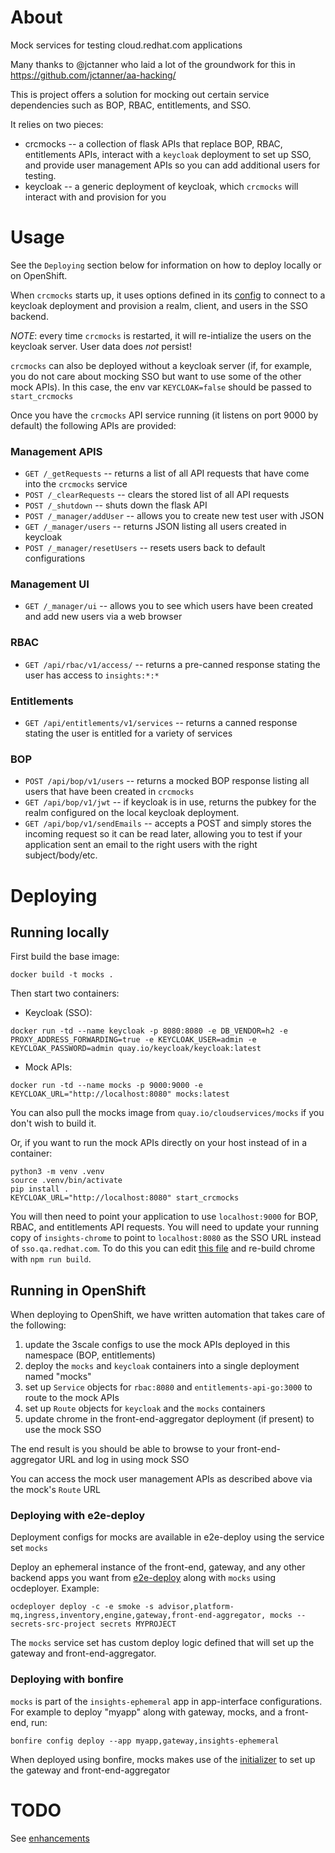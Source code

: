 # About

Mock services for testing cloud.redhat.com applications

Many thanks to @jctanner who laid a lot of the groundwork for this in https://github.com/jctanner/aa-hacking/

This is project offers a solution for mocking out certain service dependencies such as BOP, RBAC, entitlements, and SSO.

It relies on two pieces:
* crcmocks -- a collection of flask APIs that replace BOP, RBAC, entitlements APIs, interact with a `keycloak` deployment to set up SSO, and provide user management APIs so you can add additional users for testing.
* keycloak -- a generic deployment of keycloak, which `crcmocks` will interact with and provision for you

# Usage

See the `Deploying` section below for information on how to deploy locally or on OpenShift.

When `crcmocks` starts up, it uses options defined in its [config](crcmocks/config.py) to connect to a keycloak deployment and provision a realm, client, and users in the SSO backend.

*NOTE*: every time `crcmocks` is restarted, it will re-intialize the users on the keycloak server. User data does *not* persist!

`crcmocks` can also be deployed without a keycloak server (if, for example, you do not care about mocking SSO but want to use some of the other mock APIs). In this case, the env var `KEYCLOAK=false` should be passed to `start_crcmocks`

Once you have the `crcmocks` API service running (it listens on port 9000 by default) the following APIs are provided:

### Management APIS

* `GET /_getRequests` -- returns a list of all API requests that have come into the `crcmocks` service
* `POST /_clearRequests` -- clears the stored list of all API requests
* `POST /_shutdown` -- shuts down the flask API
* `POST /_manager/addUser` -- allows you to create new test user with JSON
* `GET /_manager/users` -- returns JSON listing all users created in keycloak
* `POST /_manager/resetUsers` -- resets users back to default configurations

### Management UI

* `GET /_manager/ui` -- allows you to see which users have been created and add new users via a web browser

### RBAC
* `GET /api/rbac/v1/access/` -- returns a pre-canned response stating the user has access to `insights:*:*`

### Entitlements
* `GET /api/entitlements/v1/services` -- returns a canned response stating the user is entitled for a variety of services

### BOP
* `POST /api/bop/v1/users` -- returns a mocked BOP response listing all users that have been created in `crcmocks`
* `GET /api/bop/v1/jwt` -- if keycloak is in use, returns the pubkey for the realm configured on the local keycloak deployment.
* `GET /api/bop/v1/sendEmails` -- accepts a POST and simply stores the incoming request so it can be read later, allowing you to test if your application sent an email to the right users with the right subject/body/etc.

# Deploying

## Running locally

First build the base image:
```
docker build -t mocks .
```

Then start two containers:
* Keycloak (SSO):
```
docker run -td --name keycloak -p 8080:8080 -e DB_VENDOR=h2 -e PROXY_ADDRESS_FORWARDING=true -e KEYCLOAK_USER=admin -e KEYCLOAK_PASSWORD=admin quay.io/keycloak/keycloak:latest
```
* Mock APIs:
```
docker run -td --name mocks -p 9000:9000 -e KEYCLOAK_URL="http://localhost:8080" mocks:latest
```
You can also pull the mocks image from `quay.io/cloudservices/mocks` if you don't wish to build it.

Or, if you want to run the mock APIs directly on your host instead of in a container:
```
python3 -m venv .venv
source .venv/bin/activate
pip install .
KEYCLOAK_URL="http://localhost:8080" start_crcmocks
```

You will then need to point your application to use `localhost:9000` for BOP, RBAC, and
entitlements API requests. You will need to update your running copy of `insights-chrome` to point
to `localhost:8080` as the SSO URL instead of `sso.qa.redhat.com`. To do this you can edit [this file](https://github.com/RedHatInsights/insights-chrome/blob/master/src/js/jwt/insights/url.js)
and re-build chrome with `npm run build`.


## Running in OpenShift

When deploying to OpenShift, we have written automation that takes care of the following:
1. update the 3scale configs to use the mock APIs deployed in this namespace (BOP, entitlements)
2. deploy the `mocks` and `keycloak` containers into a single deployment named "mocks"
3. set up `Service` objects for `rbac:8080` and `entitlements-api-go:3000` to route to the mock APIs
4. set up `Route` objects for `keycloak` and the `mocks` containers
5. update chrome in the front-end-aggregator deployment (if present) to use the mock SSO

The end result is you should be able to browse to your front-end-aggregator URL and log in using mock SSO

You can access the mock user management APIs as described above via the mock's `Route` URL

### Deploying with e2e-deploy

Deployment configs for mocks are available in e2e-deploy using the service set `mocks`

Deploy an ephemeral instance of the front-end, gateway, and any other backend apps you want from [e2e-deploy](https://www.github.com/RedHatInsights/e2e-deploy) along with `mocks` using ocdeployer. Example:

```
ocdeployer deploy -c -e smoke -s advisor,platform-mq,ingress,inventory,engine,gateway,front-end-aggregator, mocks --secrets-src-project secrets MYPROJECT
```

The `mocks` service set has custom deploy logic defined that will set up the gateway and
front-end-aggregator.

### Deploying with bonfire

`mocks` is part of the `insights-ephemeral` app in app-interface configurations. For example to deploy
"myapp" along with gateway, mocks, and a front-end, run:

```
bonfire config deploy --app myapp,gateway,insights-ephemeral
```

When deployed using bonfire, mocks makes use of the [initializer](crcmocks/initializer.py) to set
up the gateway and front-end-aggregator

# TODO

See [enhancements](https://github.com/RedHatInsights/mocks/labels/enhancement)
